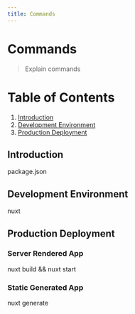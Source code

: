 ```yaml
---
title: Commands
---
```


# Commands

> Explain commands

# Table of Contents
1. [Introduction](#introduction)
2. [Development Environment](#development-environment)
3. [Production Deployment](#production-deployment)

## Introduction

package.json

## Development Environment

nuxt

## Production Deployment

### Server Rendered App

nuxt build && nuxt start

### Static Generated App

nuxt generate
